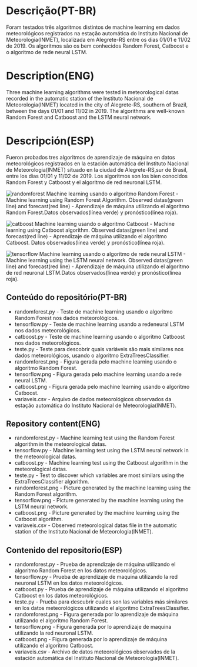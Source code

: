 # Descrição(PT-BR)
Foram testados três algoritmos distintos de machine learning em dados meteorológicos registrados na estação automática do Instituto Nacional de Meteorologia(INMET), localizada em Alegrete-RS entre os dias 01/01 e 11/02 de 2019. Os algoritmos são os bem conhecidos Random Forest, Catboost e o algoritmo de rede neural LSTM.

# Description(ENG)
Three machine learning algorithms were tested in meteorological datas recorded in the automatic station of the Instituto Nacional de Meteorologia(INMET) located in the city of Alegrete-RS, southern of Brazil, between the days 01/01 and 11/02 in 2019. The algorithms are well-known Random Forest and Catboost and the LSTM neural network.  

# Descripción(ESP)
Fueron probados tres algoritmos de aprendizaje de máquina en datos meteorológicos registrados en la estación automática del Instituto Nacional de Meteorologia(INMET) situado en la ciudad de Alegrete-RS,sur de Brasil, entre los dias 01/01 y 11/02 de 2019. Los algoritmos son los bien conocidos Random Forest y Catboost y el algoritmo de red neuronal LSTM.

![randomforest](https://user-images.githubusercontent.com/80546143/187041955-cb336e37-1630-4357-a611-0884acb2fd12.png)
Machine learning usando o algoritmo Random Forest - Machine learning using Random Forest Algorithm. Observed datas(green line) and forecast(red line) - Aprendizaje de máquina utilizando el algoritmo Random Forest.Datos observados(línea verde) y pronóstico(línea roja). 

![catboost](https://user-images.githubusercontent.com/80546143/187041866-351a7b2a-6da1-430a-9814-8fd22f79f889.png)
Machine learning usando o algoritmo Catboost - Machine learning using Catboost algorithm. Observed datas(green line) and forecast(red line) - Aprendizaje de máquina utilizando el algoritmo Catboost. Datos observados(línea verde) y pronóstico(línea roja).

![tensorflow](https://user-images.githubusercontent.com/80546143/187074725-adeaf7f4-b4d9-4f93-929e-e9c41989f1cb.png)
Machine learning usando o algoritmo de rede neural LSTM - Machine learning using the LSTM neural network. Observed datas(green line) and forecast(red line) - Aprendizaje de máquina utilizando el algoritmo de red neuronal LSTM.Datos observados(línea verde) y pronóstico(línea roja).

## Conteúdo do repositório(PT-BR)
+ randomforest.py - Teste de machine learning usando o algoritmo Random Forest nos dados meteorológicos.
+ tensorflow.py - Teste de machine learning usando a redeneural LSTM nos dados meteorológicos.
+ catboost.py - Teste de machine learning usando o algoritmo Catboost nos dados meteorológicos.
+ teste.py - Teste para descobrir quais variáveis são mais similares nos dados meteorológicos, usando o algoritmo ExtraTreesClassifier.
+ randomforest.png - Figura gerada pelo machine learning usando o algoritmo Random Forest.
+ tensorflow.png - Figura gerada pelo machine learning usando a rede neural LSTM.
+ catboost.png - Figura gerada pelo machine learning usando o algoritmo Catboost.
+ variaveis.csv - Arquivo de dados meteorológicos observados da estação automática do Instituto Nacional de Meteorologia(INMET).

## Repository content(ENG)
+ randomforest.py - Machine learning test using the Random Forest algorithm in the meteorological datas.
+ tensorflow.py - Machine learning test using the LSTM neural network in the meteorological datas.
+ catboost.py - Machine learning test using the Catboost algorithm in the meteorological datas.
+ teste.py - Test to discover which variables are most similars using the ExtraTreesClassifier algorithm.
+ randomforest.png - Picture generated by the machine learning using the Random Forest algorithm.
+ tensorflow.png - Picture generated by the machine learning using the LSTM neural network.
+ catboost.png - Picture generated by the machine learning using the Catboost algorithm.
+ variaveis.csv - Observed meteorological datas file in the automatic station of the Instituto Nacional de Meteorologia(INMET).

## Contenido del repositorio(ESP)
+ randomforest.py - Prueba de aprendizaje de máquina utilizando el algoritmo Random Forest en los datos meteorológicos.
+ tensorflow.py - Prueba de aprendizaje de maquina utilizando la red neuronal LSTM en los datos meteorológicos.
+ catboost.py - Prueba de aprendizaje de máquina utilizando el algoritmo Catboost en los datos meteorológicos.
+ teste.py - Prueba para descubrir cuales son las variables más similares en los datos meteorológicos utilizando el algoritmo ExtraTreesClassifier.
+ randomforest.png - Figura generada por lo aprendizaje de máquina utilizando el algoritmo Random Forest.
+ tensorflow.png - Figura generada por lo aprendizaje de maquina utilizando la red neuronal LSTM.
+ catboost.png - Figura generada por lo aprendizaje de máquina utilizando el algoritmo Catboost.
+ variaveis.csv - Archivo de datos meteorológicos observados de la estación automática del Instituto Nacional de Meteorologia(INMET).
